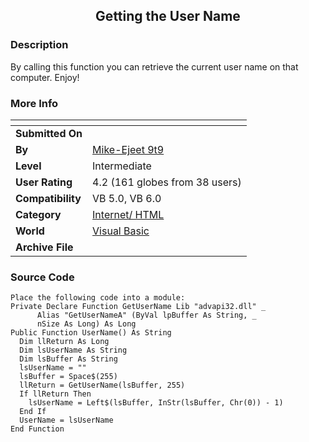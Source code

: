 ﻿<div align="center">

## Getting the User Name


</div>

### Description

By calling this function you can retrieve the current user name on that computer. Enjoy!
 
### More Info
 


<span>             |<span>
---                |---
**Submitted On**   |
**By**             |[Mike\-Ejeet 9t9](https://github.com/Planet-Source-Code/PSCIndex/blob/master/ByAuthor/mike-ejeet-9t9.md)
**Level**          |Intermediate
**User Rating**    |4.2 (161 globes from 38 users)
**Compatibility**  |VB 5\.0, VB 6\.0
**Category**       |[Internet/ HTML](https://github.com/Planet-Source-Code/PSCIndex/blob/master/ByCategory/internet-html__1-34.md)
**World**          |[Visual Basic](https://github.com/Planet-Source-Code/PSCIndex/blob/master/ByWorld/visual-basic.md)
**Archive File**   |[](https://github.com/Planet-Source-Code/mike-ejeet-9t9-getting-the-user-name__1-5044/archive/master.zip)





### Source Code

```
Place the following code into a module:
Private Declare Function GetUserName Lib "advapi32.dll" _
      Alias "GetUserNameA" (ByVal lpBuffer As String, _
      nSize As Long) As Long
Public Function UserName() As String
  Dim llReturn As Long
  Dim lsUserName As String
  Dim lsBuffer As String
  lsUserName = ""
  lsBuffer = Space$(255)
  llReturn = GetUserName(lsBuffer, 255)
  If llReturn Then
    lsUserName = Left$(lsBuffer, InStr(lsBuffer, Chr(0)) - 1)
  End If
  UserName = lsUserName
End Function
```

